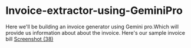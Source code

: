 # Invoice-extractor-using-GeminiPro
Here we'll be building an invoice generator using Gemini pro.Which will provide us information about about the invoice.
Here's our sample invoice bill
[Screenshot (38)](https://github.com/KomalSiddharth/Invoice-extractor-using-GeminiPro/assets/121292651/2e3676a9-ac4e-485d-bb32-fe8120516cd5)

